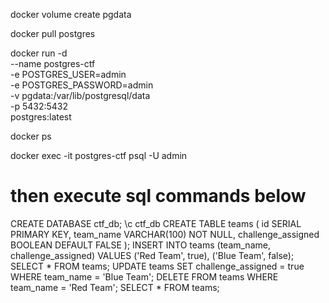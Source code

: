 docker volume create pgdata

docker pull postgres

docker run -d \
  --name postgres-ctf \
  -e POSTGRES_USER=admin \
  -e POSTGRES_PASSWORD=admin \
  -v pgdata:/var/lib/postgresql/data \
  -p 5432:5432 \
  postgres:latest

docker ps

docker exec -it postgres-ctf psql -U admin

# then execute sql commands below

CREATE DATABASE ctf_db;
\c ctf_db
CREATE TABLE teams (
    id SERIAL PRIMARY KEY,
    team_name VARCHAR(100) NOT NULL,
    challenge_assigned BOOLEAN DEFAULT FALSE
);
INSERT INTO teams (team_name, challenge_assigned) VALUES ('Red Team', true), ('Blue Team', false);
SELECT * FROM teams;
UPDATE teams SET challenge_assigned = true WHERE team_name = 'Blue Team';
DELETE FROM teams WHERE team_name = 'Red Team';
SELECT * FROM teams;